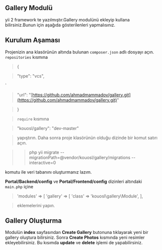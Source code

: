 ## Gallery Modulü

yii 2 framework te yazılmıştır.Gallery modulünü ekleyip kullana bilirsiniz.Bunun için aşağıda gösterilenleri yapmalısınız.

## Kurulum Aşaması

Projenizin ana klasörünün altında bulunan `composer.json` adlı dosyayı açın. `repositories` kısmına

> {

  

> "type": "vcs",

`

> "url": "[https://github.com/ahmadmammadov/gallery.git](https://github.com/ahmadmammadov/gallery.git)"

  

> }

>  `require` kısmına

> "kouosl/gallery": "dev-master"

> yapıştırın. Daha sonra proje klasörünün olduğu dizinde bir komut satırı açın.

>  > php yii migrate --migrationPath=@vendor/kouosl/gallery/migrations --interactive=0

  

komutu ile veri tabanını oluşturmanız lazım.

  

**Portal/Backend/config** ve **Portal/Frontend/config** dizinleri altındaki `main.php` içine

  

> 'modules' => [ 'gallery' => [ 'class' => 'kouosl\gallery\Module', ],

> eklemelerini yapın.

## Gallery Oluşturma

Modulün **index** sayfasından **Create Gallery** butonuna tıklayarak yeni bir gallery oluştura bilirsiniz. Sonra **Create Photos** kısmında yeni resimler ekleyebilirsiniz. Bu kısımda **update** ve **delete** işlemi de yapabilirsiniz.
>
